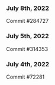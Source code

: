 ### July 8th, 2022

Commit #284727

### July 5th, 2022

Commit #314353


### July 4th, 2022

Commit #72281
